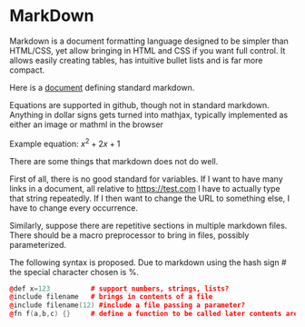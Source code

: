 # MarkDown

Markdown is a document formatting language designed to be simpler than HTML/CSS, yet allow bringing in HTML and CSS if you want full control. It allows easily creating tables, has intuitive bullet lists and is far more compact.

Here is a [document](https://www.markdownguide.org/cheat-sheet/) defining standard markdown.

Equations are supported in github, though not in standard markdown. Anything in dollar signs gets turned into mathjax, typically implemented as either an image or mathml in the browser

Example equation: $x^2 + 2x + 1$

There are some things that markdown does not do well.

First of all, there is no good standard for variables. If I want to have many links in a document, all relative to https://test.com I have to actually type that string repeatedly. If I then want to change the URL to something else, I have to change every occurrence.

Similarly, suppose there are repetitive sections in multiple markdown files. There should be a macro preprocessor to bring in files, possibly parameterized.

The following syntax is proposed. Due to markdown using the hash sign \# the special character chosen is %.

```cpp
@def x=123          # support numbers, strings, lists?
@include filename   # brings in contents of a file
@include filename(12) #include a file passing a parameter?
@fn f(a,b,c) {}     # define a function to be called later contents are legal markdown
